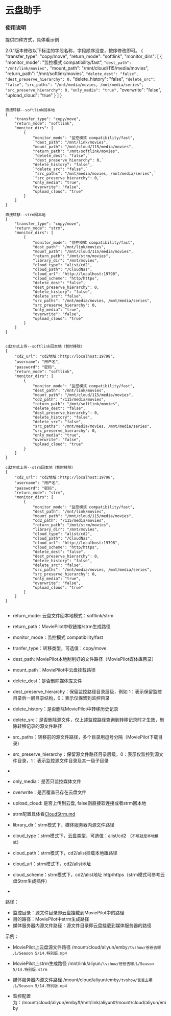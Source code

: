 # 云盘助手

### 使用说明

提供四种方式，具体看示例

2.0.1版本修改以下标注的字段名称，字段顺序没变，按序修改即可。
{
    "transfer_type": "copy/move",
    "return_mode": "softlink",
    "monitor_dirs": [
        {
            "monitor_mode": "监控模式 compatibility/fast",
            `"dest_path": "/mnt/link/movies",`
            "mount_path": "/mnt/cloud/115/media/movies",
            "return_path": "/mnt/softlink/movies",
            `"delete_dest": "false",`
            `"dest_preserve_hierarchy": 0,`
            "delete_history": "false",
            `"delete_src": "false",`
            `"src_paths": "/mnt/media/movies, /mnt/media/series",`
            `"src_preserve_hierarchy": 0,`
            `"only_media": "true",`
            "overwrite": "false",
            "upload_cloud": "true"
        }
    ]
}

```

直接转移--softlink回本地
{
    "transfer_type": "copy/move",
    "return_mode": "softlink",
    "monitor_dirs": [
        {
            "monitor_mode": "监控模式 compatibility/fast",
            `"dest_path": "/mnt/link/movies",`
            "mount_path": "/mnt/cloud/115/media/movies",
            "return_path": "/mnt/softlink/movies",
            `"delete_dest": "false",`
            `"dest_preserve_hierarchy": 0,`
            "delete_history": "false",
            `"delete_src": "false",`
            `"src_paths": "/mnt/media/movies, /mnt/media/series",`
            `"src_preserve_hierarchy": 0,`
            "only_media": "true",
            "overwrite": "false",
            "upload_cloud": "true"
        }
    ]
}

直接转移--strm回本地
{
    "transfer_type": "copy/move",
    "return_mode": "strm",
    "monitor_dirs": [
        {
            "monitor_mode": "监控模式 compatibility/fast",
            "dest_path": "/mnt/link/movies",
            "mount_path": "/mnt/cloud/115/media/movies",
            "return_path": "/mnt/strm/movies",
            "library_dir": "/mnt/movies",
            "cloud_type": "alist/cd2",
            "cloud_path": "/CloudNas",
            "cloud_url": "http://localhost:19798",
            "cloud_scheme": "http/https",
            "delete_dest": "false",
            "dest_preserve_hierarchy": 0,
            "delete_history": "false",
            "delete_src": "false",
            "src_paths": "/mnt/media/movies, /mnt/media/series",
            "src_preserve_hierarchy": 0,
            "only_media": "true",
            "overwrite": "false",
            "upload_cloud": "true"
        }
    ]
}


cd2方式上传--softlink回本地（暂时移除）
{
    "cd2_url": "cd2地址：http://localhost:19798",
    "username": "用户名",
    "password": "密码",
    "return_mode": "softlink",
    "monitor_dirs": [
        {
            "monitor_mode": "监控模式 compatibility/fast",
            "dest_path": "/mnt/link/movies",
            "mount_path": "/mnt/cloud/115/media/movies",
            "cd2_path": "/115/media/movies",
            "return_path": "/mnt/softlink/movies",
            "delete_dest": "false",
            "dest_preserve_hierarchy": 0,
            "delete_history": "false",
            "delete_src": "false",
            "src_paths": "/mnt/media/movies, /mnt/media/series",
            "src_preserve_hierarchy": 0,
            "only_media": "true",
            "overwrite": "false",
            "upload_cloud": "true"
        }
    ]
}

cd2方式上传--strm回本地（暂时移除）
{
    "cd2_url": "cd2地址：http://localhost:19798",
    "username": "用户名",
    "password": "密码",
    "return_mode": "strm",
    "monitor_dirs": [
        {
            "monitor_mode": "监控模式 compatibility/fast",
            "dest_path": "/mnt/link/movies",
            "mount_path": "/mnt/cloud/115/media/movies",
            "cd2_path": "/115/media/movies",
            "return_path": "/mnt/strm/movies",
            "library_dir": "/mnt/movies",
            "cloud_type": "alist/cd2",
            "cloud_path": "/CloudNas",
            "cloud_url": "http://localhost:19798",
            "cloud_scheme": "http/https",
            "delete_dest": "false",
            "dest_preserve_hierarchy": 0,
            "delete_history": "false",
            "delete_src": "false",
            "src_paths": "/mnt/media/movies, /mnt/media/series",
            "src_preserve_hierarchy": 0,
            "only_media": "true",
            "overwrite": "false",
            "upload_cloud": "true"
        }
    ]
}


```
- return_mode: 云盘文件回本地模式：softlink/strm
- return_path：MoviePilot中软链接/strm生成路径

- monitor_mode：监控模式 compatibility/fast
- tranfer_type：转移类型，可选值：copy/move
- dest_path: MoviePilot本地刮削好的文件路径（MoviePilot媒体库目录）
- mount_path：MoviePilot中云盘挂载路径

- delete_dest：是否删除媒体库文件
- dest_preserve_hierarchy：保留监控路径目录层级，例如 1：表示保留监控目录后一层目录结构，0：表示仅保留到监控目录

- delete_history：是否删除MoviePilot中转移历史记录

- delete_src：是否删除源文件，仅上述监控路径查询到转移记录时才生效，删除转移记录的源文件路径
- src_paths：转移前的源文件路径，多个目录用逗号分隔（MoviePilot下载目录）
- src_preserve_hierarchy：保留源文件路径目录层级，0：表示仅监控到源文件目录，1：表示监控源文件目录及其一级子目录
- 
- only_media：是否只监控媒体文件
- overwrite：是否覆盖已存在云盘文件
- upload_cloud: 是否上传到云盘, false则直接软连接或者strm回本地

- strm配置具体看[CloudStrm.md](CloudStrm.md)
- library_dir：strm模式下，媒体服务器内源文件路径
- cloud_type：strm模式下，云盘类型，可选值：alist/cd2  （`不填就是本地模式`）
- cloud_path：strm模式下，cd2/alist挂载本地跟路径
- cloud_url：strm模式下，cd2/alist地址
- cloud_scheme：strm模式下，cd2/alist地址 http/https（strm模式可参考云盘Strm生成插件）
- 
[//]: # (- cd2_url：cd2地址)
[//]: # (- username：cd2用户名)
[//]: # (- password：cd2密码)
[//]: # (- cd2_path：cd2中云盘挂载路径)

路径：

- 监控目录：源文件目录即云盘挂载到MoviePilot中的路径
- 目的路径：MoviePilot中strm生成路径
- 媒体服务器内源文件路径：源文件目录即云盘挂载到媒体服务器的路径

示例：

- MoviePilot上云盘源文件路径 /mount/cloud/aliyun/emby`/tvshow/爸爸去哪儿/Season 5/14.特别版.mp4`

- MoviePilot上strm生成路径 /mnt/link/aliyun`/tvshow/爸爸去哪儿/Season 5/14.特别版.strm`

- 媒体服务器内源文件路径 /mount/cloud/aliyun/emby`/tvshow/爸爸去哪儿/Season 5/14.特别版.mp4`

- 监控配置为：/mount/cloud/aliyun/emby#/mnt/link/aliyun#/mount/cloud/aliyun/emby
